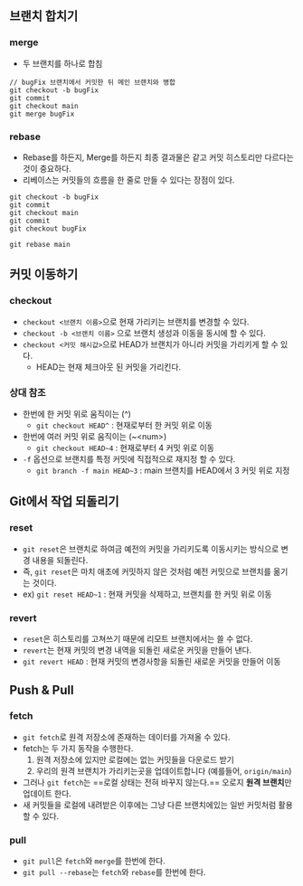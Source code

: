 ## 브랜치 합치기
### merge
- 두 브랜치를 하나로 합침
```
// bugFix 브랜치에서 커밋한 뒤 메인 브랜치와 병합
git checkout -b bugFix
git commit
git checkout main
git merge bugFix
```

### rebase
- Rebase를 하든지, Merge를 하든지 최종 결과물은 같고 커밋 히스토리만 다르다는 것이 중요하다.
- 리베이스는 커밋들의 흐름을 한 줄로 만들 수 있다는 장점이 있다.
```
git checkout -b bugFix
git commit
git checkout main
git commit
git checkout bugFix

git rebase main
```

## 커밋 이동하기
### checkout
- `checkout <브랜치 이름>`으로 현재 가리키는 브랜치를 변경할 수 있다.
- `checkout -b <브랜치 이름>` 으로 브랜치 생성과 이동을 동시에 할 수 있다.
- `checkout <커밋 해시값>`으로 HEAD가 브랜치가 아니라 커밋을 가리키게 할 수 있다.
	- HEAD는 현재 체크아웃 된 커밋을 가리킨다.

### 상대 참조
- 한번에 한 커밋 위로 움직이는 (^)
	- `git checkout HEAD^` : 현재로부터 한 커밋 위로 이동
- 한번에 여러 커밋 위로 움직이는 (~\<num>)
	- `git checkout HEAD~4` : 현재로부터 4 커밋 위로 이동
- `-f` 옵션으로 브랜치를 특정 커밋에 직접적으로 재지정 할 수 있다.
	- `git branch -f main HEAD~3` : main 브랜치를 HEAD에서 3 커밋 위로 지정

## Git에서 작업 되돌리기
### reset
- `git reset`은 브랜치로 하여금 예전의 커밋을 가리키도록 이동시키는 방식으로 변경 내용을 되돌린다.
- 즉, `git reset`은 마치 애초에 커밋하지 않은 것처럼 예전 커밋으로 브랜치를 옮기는 것이다.
- ex) `git reset HEAD~1` : 현재 커밋을 삭제하고, 브랜치를 한 커밋 위로 이동

### revert
- `reset`은 히스토리를 고쳐쓰기 때문에 리모트 브랜치에서는 쓸 수 없다.
- `revert`는 현재 커밋의 변경 내역을 되돌린 새로운 커밋을 만들어 낸다.
- `git revert HEAD` : 현재 커밋의 변경사항을 되돌린 새로운 커밋을 만들어 이동


## Push & Pull
### fetch
- `git fetch`로 원격 저장소에 존재하는 데이터를 가져올 수 있다.
- fetch는 두 가지 동작을 수행한다.
	1. 원격 저장소에 있지만 로컬에는 없는 커밋들을 다운로드 받기
	2. 우리의 원격 브랜치가 가리키는곳을 업데이트합니다 (예를들어, `origin/main`)
- 그러나 `git fetch`는 ==로컬 상태는 전혀 바꾸지 않는다.== 오로지 **원격 브랜치**만 업데이트 한다.
- 새 커밋들을 로컬에 내려받은 이후에는 그냥 다른 브랜치에있는 일반 커밋처럼 활용할 수 있다.

### pull
- `git pull`은 `fetch`와 `merge`를 한번에 한다.
- `git pull --rebase`는 `fetch`와 `rebase`를 한번에 한다.